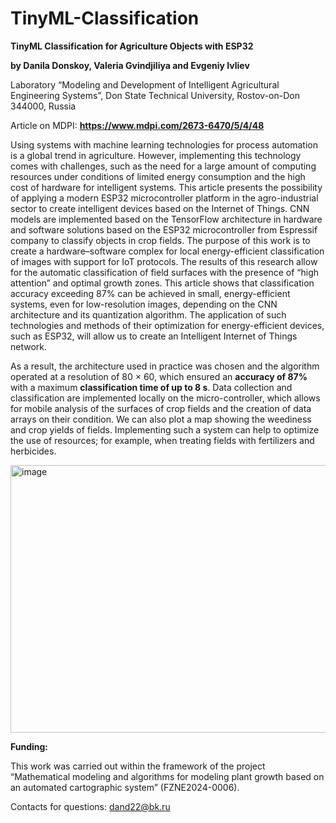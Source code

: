 # TinyML-Classification
**TinyML Classification for Agriculture Objects with ESP32**

  **by Danila Donskoy, Valeria Gvindjiliya and Evgeniy Ivliev**
  
  Laboratory “Modeling and Development of Intelligent Agricultural Engineering Systems”, Don State Technical University, Rostov-on-Don 344000, Russia
  
  Article on MDPI: **https://www.mdpi.com/2673-6470/5/4/48**

  Using systems with machine learning technologies for process automation is a global trend in agriculture. However, implementing this technology comes with challenges, such as the need for a large amount of computing resources under conditions of limited energy consumption and the high cost of hardware for intelligent systems. This article presents the possibility of applying a modern ESP32 microcontroller platform in the agro-industrial sector to create intelligent devices based on the Internet of Things. CNN models are implemented based on the TensorFlow architecture in hardware and software solutions based on the ESP32 microcontroller from Espressif company to classify objects in crop fields. The purpose of this work is to create a hardware–software complex for local energy-efficient classification of images with support for IoT protocols. The results of this research allow for the automatic classification of field surfaces with the presence of “high attention” and optimal growth zones. This article shows that classification accuracy exceeding 87% can be achieved in small, energy-efficient systems, even for low-resolution images, depending on the CNN architecture and its quantization algorithm. The application of such technologies and methods of their optimization for energy-efficient devices, such as ESP32, will allow us to create an Intelligent Internet of Things network.

  As a result, the architecture used in practice was chosen and the algorithm operated at a resolution of 80 × 60, which ensured an **accuracy of 87%** with a maximum **classification time of up to 8 s**. Data collection and classification are implemented locally on the micro-controller, which allows for mobile analysis of the surfaces of crop fields and the creation of data arrays on their condition. We can also plot a map showing the weediness and crop yields of fields. Implementing such a system can help to optimize the use of resources; for example, when treating fields with fertilizers and herbicides.


<img width="706" height="428" alt="image" src="https://github.com/user-attachments/assets/c27c0ba0-b0fd-4625-9273-87d4f16f9248" />

 **Funding:**
 
 This work was carried out within the framework of the project “Mathematical modeling and algorithms for modeling plant growth based on an automated cartographic system” (FZNE2024-0006).

Contacts for questions: dand22@bk.ru
